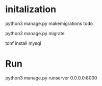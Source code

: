 
# initalization
python3 manage.py makemigrations todo

python3 manage.py migrate

tdnf install mysql


# Run
python3 manage.py runserver 0.0.0.0:8000
